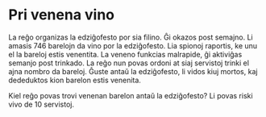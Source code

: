 # Pri venena vino

La reĝo organizas la edziĝofesto por sia filino.
Ĝi okazos post semajno.
Li amasis 746 barelojn da vino por la edziĝofesto.
Lia spionoj raportis, ke unu el la bareloj
estis venentita.
La veneno funkcias malrapide, ĝi aktiviĝas
semanjo post trinkado.
La reĝo nun povas ordoni at siaj servistoj
trinki el ajna nombro da bareloj.
Ĝuste antaŭ la edziĝofesto, li
vidos kiuj mortos, kaj dededuktos
kion barelon estis venenita.

Kiel reĝo povas trovi venenan barelon
antaŭ la edziĝofesto?
Li povas riski vivo de 10 servistoj.
